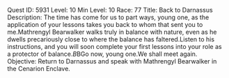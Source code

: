 Quest ID: 5931
Level: 10
Min Level: 10
Race: 77
Title: Back to Darnassus
Description: The time has come for us to part ways, young one, as the application of your lessons takes you back to whom that sent you to me.Mathrengyl Bearwalker walks truly in balance with nature, even as he dwells precariously close to where the balance has faltered.Listen to his instructions, and you will soon complete your first lessons into your role as a protector of balance.$B$BGo now, young one.We shall meet again.
Objective: Return to Darnassus and speak with Mathrengyl Bearwalker in the Cenarion Enclave.
